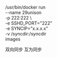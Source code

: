 /usr/bin/docker run \
	--name 29unison \
	-p 222:222 \       
	-e SSHD_PORT="222" \
	-e SYNCIP="x.x.x.x" \
        -v /syncdir:/syncdir \
	images

双向同步 互为同步
